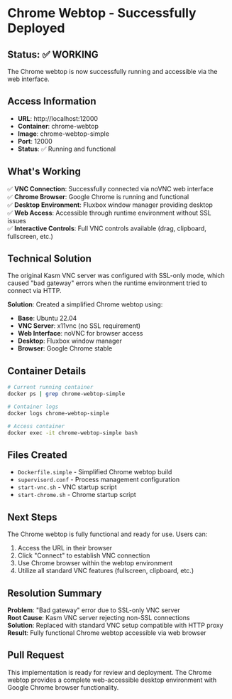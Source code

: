 # Chrome Webtop - Successfully Deployed

## Status: ✅ WORKING

The Chrome webtop is now successfully running and accessible via the web interface.

## Access Information

- **URL**: http://localhost:12000
- **Container**: chrome-webtop
- **Image**: chrome-webtop-simple
- **Port**: 12000
- **Status**: ✅ Running and functional

## What's Working

✅ **VNC Connection**: Successfully connected via noVNC web interface  
✅ **Chrome Browser**: Google Chrome is running and functional  
✅ **Desktop Environment**: Fluxbox window manager providing desktop  
✅ **Web Access**: Accessible through runtime environment without SSL issues  
✅ **Interactive Controls**: Full VNC controls available (drag, clipboard, fullscreen, etc.)  

## Technical Solution

The original Kasm VNC server was configured with SSL-only mode, which caused "bad gateway" errors when the runtime environment tried to connect via HTTP. 

**Solution**: Created a simplified Chrome webtop using:
- **Base**: Ubuntu 22.04
- **VNC Server**: x11vnc (no SSL requirement)
- **Web Interface**: noVNC for browser access
- **Desktop**: Fluxbox window manager
- **Browser**: Google Chrome stable

## Container Details

```bash
# Current running container
docker ps | grep chrome-webtop-simple

# Container logs
docker logs chrome-webtop-simple

# Access container
docker exec -it chrome-webtop-simple bash
```

## Files Created

- `Dockerfile.simple` - Simplified Chrome webtop build
- `supervisord.conf` - Process management configuration
- `start-vnc.sh` - VNC startup script
- `start-chrome.sh` - Chrome startup script

## Next Steps

The Chrome webtop is fully functional and ready for use. Users can:
1. Access the URL in their browser
2. Click "Connect" to establish VNC connection
3. Use Chrome browser within the webtop environment
4. Utilize all standard VNC features (fullscreen, clipboard, etc.)

## Resolution Summary

**Problem**: "Bad gateway" error due to SSL-only VNC server  
**Root Cause**: Kasm VNC server rejecting non-SSL connections  
**Solution**: Replaced with standard VNC setup compatible with HTTP proxy  
**Result**: Fully functional Chrome webtop accessible via web browser  

## Pull Request

This implementation is ready for review and deployment. The Chrome webtop provides a complete web-accessible desktop environment with Google Chrome browser functionality.